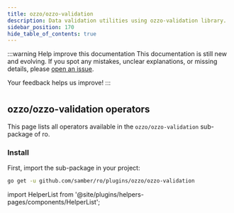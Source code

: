 ```yaml
---
title: ozzo/ozzo-validation
description: Data validation utilities using ozzo-validation library.
sidebar_position: 170
hide_table_of_contents: true
---
```


:::warning Help improve this documentation
This documentation is still new and evolving. If you spot any mistakes, unclear explanations, or missing details, please [open an issue](https://github.com/samber/ro/issues).

Your feedback helps us improve!
:::

#
## ozzo/ozzo-validation operators

This page lists all operators available in the `ozzo/ozzo-validation` sub-package of ro.

### Install

First, import the sub-package in your project:

```bash
go get -u github.com/samber/ro/plugins/ozzo/ozzo-validation
```

import HelperList from '@site/plugins/helpers-pages/components/HelperList';

<HelperList 
  type="plugin"
  category="ozzo-validation"
/>
